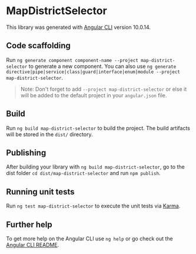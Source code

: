 # MapDistrictSelector

This library was generated with [Angular CLI](https://github.com/angular/angular-cli) version 10.0.14.

## Code scaffolding

Run `ng generate component component-name --project map-district-selector` to generate a new component. You can also use `ng generate directive|pipe|service|class|guard|interface|enum|module --project map-district-selector`.
> Note: Don't forget to add `--project map-district-selector` or else it will be added to the default project in your `angular.json` file. 

## Build

Run `ng build map-district-selector` to build the project. The build artifacts will be stored in the `dist/` directory.

## Publishing

After building your library with `ng build map-district-selector`, go to the dist folder `cd dist/map-district-selector` and run `npm publish`.

## Running unit tests

Run `ng test map-district-selector` to execute the unit tests via [Karma](https://karma-runner.github.io).

## Further help

To get more help on the Angular CLI use `ng help` or go check out the [Angular CLI README](https://github.com/angular/angular-cli/blob/master/README.md).
